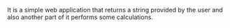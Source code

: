 It is a simple web application that returns a string provided by the user and also another part of it performs some calculations.
